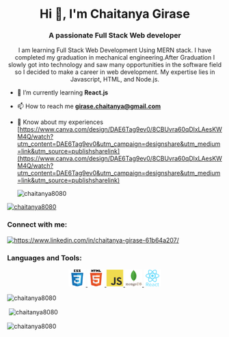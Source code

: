 <h1 align="center">Hi 👋, I'm Chaitanya Girase</h1>
<h3 align="center">A passionate Full Stack Web developer</h3>
<p align="center">I am learning Full Stack Web Development Using MERN stack. I have completed my graduation in mechanical engineering.After Graduation I slowly got into technology and saw many opportunities in the software field so I decided to make a career in web development. My expertise lies in Javascript, HTML, and Node.js.



- 🌱 I’m currently learning **React.js**

- 📫 How to reach me **girase.chaitanya@gmail.com**

- 📄 Know about my experiences [https://www.canva.com/design/DAE6Tag9ev0/8CBUvra60qDlxLAesKWM4Q/watch?utm_content=DAE6Tag9ev0&utm_campaign=designshare&utm_medium=link&utm_source=publishsharelink](https://www.canva.com/design/DAE6Tag9ev0/8CBUvra60qDlxLAesKWM4Q/watch?utm_content=DAE6Tag9ev0&utm_campaign=designshare&utm_medium=link&utm_source=publishsharelink)
  
  <p align="left"> <img src="https://komarev.com/ghpvc/?username=chaitanya8080&label=Profile%20views&color=0e75b6&style=flat" alt="chaitanya8080" /> </p>

<p align="left"> <a href="https://github.com/ryo-ma/github-profile-trophy"><img src="https://github-profile-trophy.vercel.app/?username=chaitanya8080" alt="chaitanya8080" /></a> </p>

<h3 align="left">Connect with me:</h3>
<p align="left">
<a href="https://linkedin.com/in/https://www.linkedin.com/in/chaitanya-girase-61b64a207/" target="blank"><img align="center" src="https://raw.githubusercontent.com/rahuldkjain/github-profile-readme-generator/master/src/images/icons/Social/linked-in-alt.svg" alt="https://www.linkedin.com/in/chaitanya-girase-61b64a207/" height="30" width="40" /></a>
</p>

<h3 align="left">Languages and Tools:</h3>
<p align="center"> <a href="https://www.w3schools.com/css/" target="_blank" rel="noreferrer"> <img src="https://raw.githubusercontent.com/devicons/devicon/master/icons/css3/css3-original-wordmark.svg" alt="css3" width="40" height="40"/> </a> <a href="https://www.w3.org/html/" target="_blank" rel="noreferrer"> <img src="https://raw.githubusercontent.com/devicons/devicon/master/icons/html5/html5-original-wordmark.svg" alt="html5" width="40" height="40"/> </a> <a href="https://developer.mozilla.org/en-US/docs/Web/JavaScript" target="_blank" rel="noreferrer"> <img src="https://raw.githubusercontent.com/devicons/devicon/master/icons/javascript/javascript-original.svg" alt="javascript" width="40" height="40"/> </a> <a href="https://www.mongodb.com/" target="_blank" rel="noreferrer"> <img src="https://raw.githubusercontent.com/devicons/devicon/master/icons/mongodb/mongodb-original-wordmark.svg" alt="mongodb" width="40" height="40"/> </a> <a href="https://reactjs.org/" target="_blank" rel="noreferrer"> <img src="https://raw.githubusercontent.com/devicons/devicon/master/icons/react/react-original-wordmark.svg" alt="react" width="40" height="40"/> </a> </p>

<p><img align="center" src="https://github-readme-stats.vercel.app/api/top-langs?username=chaitanya8080&show_icons=true&locale=en&layout=compact" alt="chaitanya8080" /></p>

<p>&nbsp;<img align="center" src="https://github-readme-stats.vercel.app/api?username=chaitanya8080&show_icons=true&locale=en" alt="chaitanya8080" /></p>

<p><img align="center" src="https://github-readme-streak-stats.herokuapp.com/?user=chaitanya8080&" alt="chaitanya8080" /></p>
